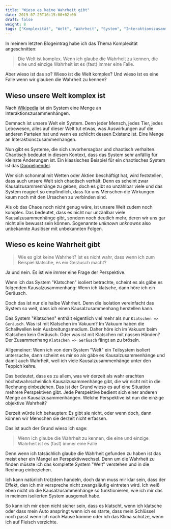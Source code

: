 ```yaml
---
title: "Wieso es keine Wahrheit gibt"
date: 2019-07-25T16:15:00+02:00
draft: false
weight: 8
tags: ["Komplexität", "Welt", "Wahrheit", "System", "Interaktionszusammenhänge", "Existenz", "Chaos", "Doppelpendel", "Wetten", "Aktien", "Kausalzusammenhänge", "Ursache", "Wirkung", "Unknown unknowns", "Auslöser", "Folgen", "Isolation", "Teilsystem", "Perspektive", "Perspektivwechsel"]
---
```


In meinem letzten Blogeintrag habe ich das Thema Komplexität angeschnitten:

> Die Welt ist komplex. Wenn ich glaube die Wahrheit zu kennen, die eine und einzige Wahrheit ist es (fast) immer eine Falle.

Aber wieso ist das so? Wieso ist die Welt komplex? Und wieso ist es eine Falle wenn wir glauben die Wahrheit zu kennen?

## Wieso unsere Welt komplex ist

Nach [Wikipedia](https://de.wikipedia.org/wiki/System#Systembegriff_der_Systemtheorie) ist ein System eine Menge an Interaktionszusammenhängen.

Demnach ist unsere Welt ein System. Denn jeder Mensch, jedes Tier, jedes Lebewesen, alles auf dieser Welt tut etwas, was Auswirkungen auf die anderen Parteien hat und wenn es schlicht dessen Existenz ist. Eine Menge an Interaktionszusammenhängen.

Nun gibt es Systeme, die sich unvorhersagbar und chaotisch verhalten. Chaotisch bedeutet in diesem Kontext, dass das System sehr anfällig für kleinste Änderungen ist. Ein klassisches Beispiel für ein chaotisches System ist das [Doppelpendel](https://youtu.be/d0Z8wLLPNE0). 

Wer sich schonmal mit Wetten oder Aktien beschäftigt hat, wird feststellen, dass auch unsere Welt sich chaotisch verhält. Denn es scheint zwar Kausalzusammenhänge zu geben, doch es gibt so unzählbar viele und das System reagiert so empfindlich, dass für uns Menschen die Wirkungen kaum noch mit den Ursachen zu verbinden sind.

Als ob das Chaos noch nicht genug wäre, ist unsere Welt zudem noch komplex. Das bedeutet, dass es nicht nur unzählbar viele Kausalzusammenhänge gibt, sondern noch deutlich mehr, deren wir uns gar nicht alle bewusst sein können. Sogenannte _unknown unknowns_ also unbekannte Auslöser mit unbekannten Folgen.

## Wieso es keine Wahrheit gibt

> Wie es gibt keine Wahrheit? Ist es nicht wahr, dass wenn ich zum Beispiel klatsche, es ein Geräusch macht?

Ja und nein. Es ist wie immer eine Frage der Perspektive.

Wenn ich das System "Klatschen" isoliert betrachte, scheint es als gäbe es folgenden Kausalzusammenhang: Wenn ich klatsche, dann höre ich ein Geräusch.

Doch das ist nur die halbe Wahrheit. Denn die Isolation vereinfacht das System so weit, dass ich einen Kausalzusammenhang herstellen kann.

Das System "Klatschen" enthält eigentlich viel mehr als nur `Klatschen => Geräusch`. Was ist mit Klatschen im Vakuum? Im Vakuum haben die Schallwellen kein Ausbreitungsmedium. Daher höre ich im Vakuum beim Klatschen kein Geräusch. Oder was ist mit Klatschen mit nassen Händen? Der Zusammenhang `Klatschen => Geräusch` fängt an zu bröseln.

Allgemeiner: Wenn ich von dem System "Welt" ein Teilsystem isoliert untersuche, dann scheint es mir so als gäbe es Kausalzusammenhänge und damit auch Wahrheit, weil ich viele Kausalzusammenhänge unter den Teppich kehre.

Das bedeutet, dass es zu allem, was wir derzeit als wahr erachten höchstwahrscheinlich Kausalzusammenhänge gibt, die wir nicht mit in die Rechnung einbeziehen. Das ist der Grund wieso es auf eine Situation mehrere Perspektiven gibt. Jede Perspektive bedient sich einer anderen Menge an Kausalzusammenhängen. Welche Perspektive ist nun die einzige objektive Wahrheit?

Derzeit würde ich behaupten: Es gibt sie nicht, oder wenn doch, dann können wir Menschen sie derzeit nicht erfassen.

Das ist auch der Grund wieso ich sage: 

> Wenn ich glaube die Wahrheit zu kennen, die eine und einzige Wahrheit ist es (fast) immer eine Falle

Denn wenn ich tatsächlich glaube die Wahrheit gefunden zu haben ist das meist eher ein Mangel an Perspektivwechsel. Denn um die Wahrheit zu finden müsste ich das komplette System "Welt" verstehen und in die Rechnug einbeziehen.

Ich kann natürlich trotzdem handeln, doch dann muss mir klar sein, dass der Effekt, den ich mir verspreche nicht zwangsläufig eintreten wird. Ich weiß eben nicht ob die Kausalzusammenhänge so funktionieren, wie ich mir das in meinem isolierten System ausgemalt habe.

So kann ich mir eben nicht sicher sein, dass es klatscht, wenn ich klatsche oder dass mein Auto anspringt wenn ich es starte, dass mein Schlüssel noch passt wenn ich nach Hause komme oder ich das Klima schütze, wenn ich auf Fleisch verzichte.
